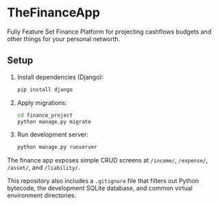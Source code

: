 # TheFinanceApp
Fully Feature Set Finance Platform for projecting cashflows budgets and other things for your personal networth.

## Setup

1. Install dependencies (Django):
   ```bash
   pip install django
   ```

2. Apply migrations:
   ```bash
   cd finance_project
   python manage.py migrate
   ```

3. Run development server:
   ```bash
   python manage.py runserver
   ```

The finance app exposes simple CRUD screens at `/income/`, `/expense/`, `/asset/`, and `/liability/`.

This repository also includes a `.gitignore` file that filters out Python bytecode, the development SQLite database, and common virtual environment directories.
